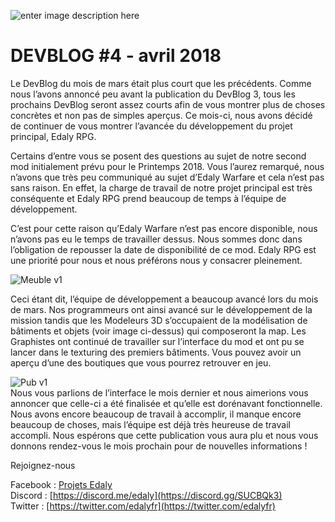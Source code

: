![enter image description here](https://www.edaly.fr/wp-content/uploads/2018/04/DB_4_Website.png)
# DEVBLOG #4 - avril 2018

Le DevBlog du mois de mars était plus court que les précédents. Comme nous l’avons annoncé peu avant la publication du DevBlog 3, tous les prochains DevBlog seront assez courts afin de vous montrer plus de choses concrètes et non pas de simples aperçus. Ce mois-ci, nous avons décidé de continuer de vous montrer l’avancée du développement du projet principal, Edaly RPG.

Certains d’entre vous se posent des questions au sujet de notre second mod initialement prévu pour le Printemps 2018. Vous l’aurez remarqué, nous n’avons que très peu communiqué au sujet d’Edaly Warfare et cela n’est pas sans raison. En effet, la charge de travail de notre projet principal est très conséquente et Edaly RPG prend beaucoup de temps à l’équipe de développement.

C’est pour cette raison qu’Edaly Warfare n’est pas encore disponible, nous n’avons pas eu le temps de travailler dessus. Nous sommes donc dans l’obligation de repousser la date de disponibilité de ce mod. Edaly RPG est une priorité pour nous et nous préférons nous y consacrer pleinement.

![Meuble v1](https://cdn.discordapp.com/attachments/327943596873482242/661612964536778754/meubles.png)

Ceci étant dit, l’équipe de développement a beaucoup avancé lors du mois de mars. Nos programmeurs ont ainsi avancé sur le développement de la mission tandis que les Modeleurs 3D s’occupaient de la modélisation de bâtiments et objets (voir image ci-dessus) qui composeront la map. Les Graphistes ont continué de travailler sur l’interface du mod et ont pu se lancer dans le texturing des premiers bâtiments. Vous pouvez avoir un aperçu d’une des boutiques que vous pourrez retrouver en jeu.

![Pub v1](https://cdn.discordapp.com/attachments/327943596873482242/661613860389912596/shopold.jpg)  
Nous vous parlions de l’interface le mois dernier et nous aimerions vous annoncer que celle-ci a été finalisée et qu’elle est dorénavant fonctionnelle. Nous avons encore beaucoup de travail à accomplir, il manque encore beaucoup de choses, mais l’équipe est déjà très heureuse de travail accompli. Nous espérons que cette publication vous aura plu et nous vous donnons rendez-vous le mois prochain pour de nouvelles informations !

Rejoignez-nous

Facebook : [Projets Edaly](https://www.facebook.com/Projets-Edaly-216092102257899/)  
Discord : [https://discord.me/edaly](https://discord.gg/SUCBQk3)  
Twitter : [https://twitter.com/edalyfr](https://twitter.com/edalyfr)
